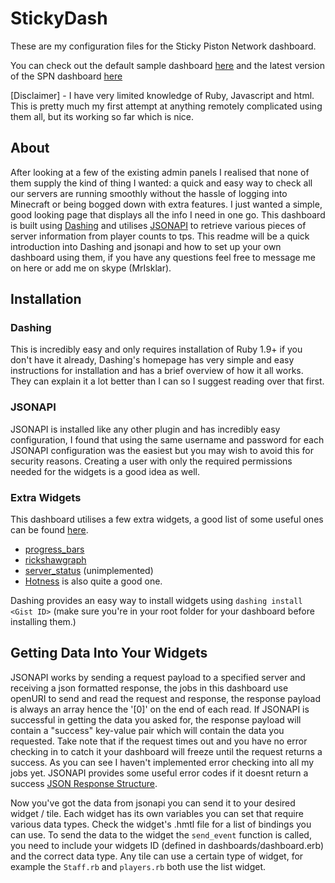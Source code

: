 StickyDash
==========

These are my configuration files for the Sticky Piston Network dashboard.

You can check out the default sample dashboard [here](http://www.pistonmc.com:3030/sample) and the latest version of the SPN dashboard [here](http://i.imgur.com/d4IUhVT.png)

[Disclaimer] - I have very limited knowledge of Ruby, Javascript and html. This is pretty much my first attempt at anything remotely complicated using them all, but its working so far which is nice.


About
---------
After looking at a few of the existing admin panels I realised that none of them supply the kind of thing I wanted: a quick and easy way to check all our servers are running smoothly without the hassle of logging into Minecraft
or being bogged down with extra features. I just wanted a simple, good looking page that displays all the info I need in one go.
This dashboard is built using [Dashing](http://dashing.io/) and utilises [JSONAPI](https://github.com/alecgorge/jsonapi) to retrieve various pieces of server information from player counts to tps.
This readme will be a quick introduction into Dashing and jsonapi and how to set up your own dashboard using them, if you have any questions feel free to message me on here or add me on skype (MrIsklar).

Installation
-------------

### Dashing

This is incredibly easy and only requires installation of Ruby 1.9+ if you don't have it already, Dashing's homepage has very simple and easy instructions for installation and has a brief overview of how it all works.
They can explain it a lot better than I can so I suggest reading over that first.

### JSONAPI

JSONAPI is installed like any other plugin and has incredibly easy configuration, I found that using the same username and password for each JSONAPI configuration was the easiest but you may wish to avoid this for security reasons.
Creating a user with only the required permissions needed for the widgets is a good idea as well.

### Extra Widgets

This dashboard utilises a few extra widgets, a good list of some useful ones can be found [here](https://github.com/Shopify/dashing/wiki/Additional-Widgets).

- [progress_bars](https://gist.github.com/mdirienzo/6716905)
- [rickshawgraph](https://gist.github.com/jwalton/6614023)
- [server_status](https://gist.github.com/willjohnson/6313986) (unimplemented)
- [Hotness](https://gist.github.com/rowanu/6246149) is also quite a good one.

Dashing provides an easy way to install widgets using `dashing install <Gist ID>` (make sure you're in your root folder for your dashboard before installing them.)

Getting Data Into Your Widgets
-------------------------------

JSONAPI works by sending a request payload to a specified server and receiving a json formatted response, the jobs in this dashboard use openURI to send and read the request and response, the response payload is
always an array hence the '[0]' on the end of each read. If JSONAPI is successful in getting the data you asked for, the response payload will contain a "success" key-value pair which will contain the data you requested.
Take note that if the request times out and you have no error checking in to catch it your dashboard will freeze until the request returns a success. As you can see I haven't implemented error checking into all my jobs yet.
JSONAPI provides some useful error codes if it doesnt return a success [JSON Response Structure](https://github.com/alecgorge/jsonapi#json-response-structure).

Now you've got the data from jsonapi you can send it to your desired widget / tile. Each widget has its own variables you can set that require various data types. Check the widget's .hmtl file for a list of bindings you can use.
To send the data to the widget the `send_event` function is called, you need to include your widgets ID (defined in dashboards/dashboard.erb) and the correct data type. Any tile can use a certain type of widget, for example the `Staff.rb` and 
`players.rb` both use the list widget.


